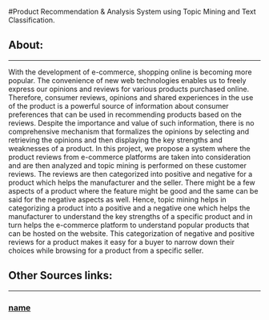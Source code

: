 #Product Recommendation & Analysis System using Topic Mining and Text Classification.

## About:
---------
With the development of e-commerce, shopping online is becoming more popular. The convenience of new web technologies enables us to freely express our opinions and reviews for various products purchased online. Therefore, consumer reviews, opinions and shared experiences in the use of the product is a powerful source of information about consumer preferences that can be used in recommending products based on the reviews. Despite the importance and value of such information, there is no comprehensive mechanism that formalizes the opinions by selecting and retrieving the opinions and then displaying the key strengths and weaknesses of a product. In this project, we propose a system where the product reviews from e-commerce platforms are taken into consideration and are then analyzed and topic mining is performed on these customer reviews. The reviews are then categorized into positive and negative for a product which helps the manufacturer and the seller. There might be a few aspects of a product where the feature might be good and the same can be said for the negative aspects as well. Hence, topic mining helps in categorizing a product into a positive and a negative one which helps the manufacturer to understand the key strengths of a specific product and in turn helps the e-commerce platform to understand popular products that can be hosted on the website. This categorization of negative and positive reviews for a product makes it easy for a buyer to narrow down their choices while browsing for a product from a specific seller.

## Other Sources links:
----------------------

### [name](link)
